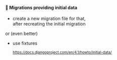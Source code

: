 #### 🤨 Migrations providing initial data

- create a new migration file for that,<br>
    after recreating the initial migration

or (even better)

- use fixtures<br>

    <small>

    https://docs.djangoproject.com/en/4.1/howto/initial-data/

    </small>


<aside class="notes">
</aside>
